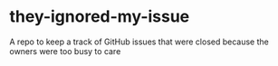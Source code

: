 # they-ignored-my-issue
A repo to keep a track of GitHub issues that were closed because the owners were too busy to care
